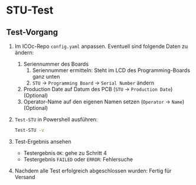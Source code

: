 # STU-Test

## Test-Vorgang

1. Im ICOc-Repo `config.yaml` anpassen. Eventuell sind folgende Daten zu ändern:

   1. Seriennummer des Boards
      1. Seriennummer ermitteln: Steht im LCD des Programming-Boards ganz unten
      2. `STU` → `Programming Board` → `Serial Number` ändern
   2. Production Date auf Datum des PCB (`STU` → `Production Date`) (Optional)
   3. Operator-Name auf den eigenen Namen setzen (`Operator` → `Name`) (Optional)

2. `Test-STU` in Powershell ausführen:

   ```sh
   Test-STU -v
   ```

3. Test-Ergebnis ansehen

   - Testergebnis `OK`: gehe zu Schritt 4
   - Testergebnis `FAILED` oder `ERROR`: Fehlersuche

4. Nachdem alle Test erfolgreich abgeschlossen wurden: Fertig für Versand
